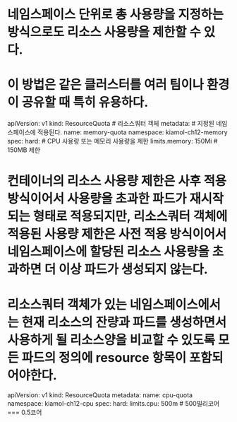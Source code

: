 <!-- 네임스페이스 단위로 총 사용량을 지정하는 방식 -->
# 네임스페이스 단위로 총 사용량을 지정하는 방식으로도 리소스 사용량을 제한할 수 있다.
# 이 방법은 같은 클러스터를 여러 팀이나 환경이 공유할 때 특히 유용하다.

<!-- 02-memory-quota.yaml : 네임스페이스의 총 메모리 사용량 제한 -->
apiVersion: v1
kind: ResourceQuota               # 리소스쿼터 객체
metadata:                         # 지정된 네임스페이스에 적용된다.
  name: memory-quota
  namespace: kiamol-ch12-memory
spec:
  hard:                           # CPU 사용량 또는 메모리 사용량을 제한
    limits.memory: 150Mi          # 150MB 제한

# 컨테이너의 리소스 사용량 제한은 사후 적용 방식이어서 사용량을 초과한 파드가 재시작되는 형태로 적용되지만, 리소스쿼터 객체에 적용된 사용량 제한은 사전 적용 방식이어서 네임스페이스에 할당된 리소스 사용량을 초과하면 더 이상 파드가 생성되지 않는다.
# 리소스쿼터 객체가 있는 네임스페이스에서는 현재 리소스의 잔량과 파드를 생성하면서 사용하게 될 리소스양을 비교할 수 있도록 모든 파드의 정의에 resource 항목이 포함되어야한다.

<!-- cpu-quota.yaml : 네임의스페이스의 총 CPU 사용량 제한 -->
apiVersion: v1
kind: ResourceQuota
metadata:
  name: cpu-quota
  namespace: kiamol-ch12-cpu
spec:
  hard:
    limits.cpu: 500m            # 500밀리코어 === 0.5코어